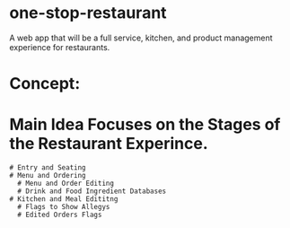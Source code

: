 # one-stop-restaurant
A web app that will be a full service, kitchen, and product management experience for restaurants.

# Concept:
  # Main Idea Focuses on the Stages of the Restaurant Experince. 
    # Entry and Seating
    # Menu and Ordering
      # Menu and Order Editing
      # Drink and Food Ingredient Databases
    # Kitchen and Meal Edititng
      # Flags to Show Allegys
      # Edited Orders Flags
